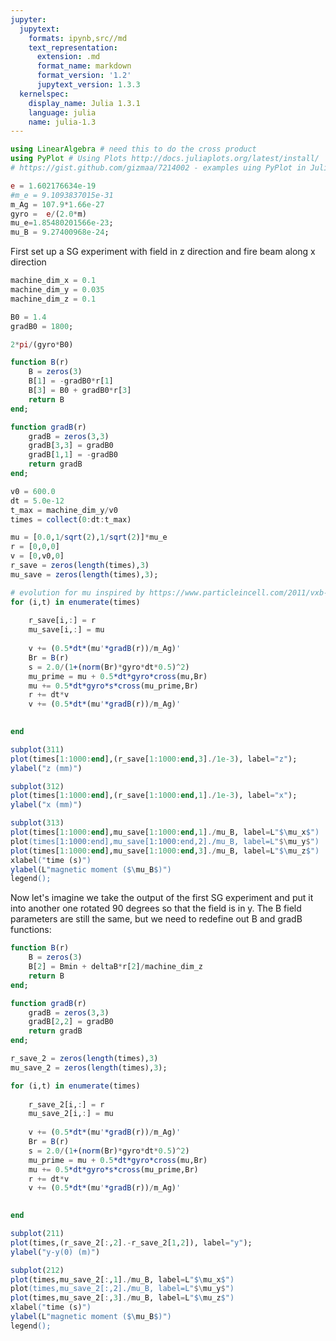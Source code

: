 ```yaml
---
jupyter:
  jupytext:
    formats: ipynb,src//md
    text_representation:
      extension: .md
      format_name: markdown
      format_version: '1.2'
      jupytext_version: 1.3.3
  kernelspec:
    display_name: Julia 1.3.1
    language: julia
    name: julia-1.3
---
```


```julia
using LinearAlgebra # need this to do the cross product
using PyPlot # Using Plots http://docs.juliaplots.org/latest/install/
# https://gist.github.com/gizmaa/7214002 - examples uing PyPlot in Julia
```

```julia
e = 1.602176634e-19
#m_e = 9.1093837015e-31
m_Ag = 107.9*1.66e-27
gyro =  e/(2.0*m)
mu_e=1.85480201566e-23;
mu_B = 9.27400968e-24;
```

First set up a SG experiment with field in z direction and fire beam along x direction

```julia
machine_dim_x = 0.1
machine_dim_y = 0.035
machine_dim_z = 0.1

B0 = 1.4
gradB0 = 1800;
```

```julia
2*pi/(gyro*B0)
```

```julia
function B(r)
    B = zeros(3)
    B[1] = -gradB0*r[1]
    B[3] = B0 + gradB0*r[3]
    return B
end;
```

```julia
function gradB(r)
    gradB = zeros(3,3)
    gradB[3,3] = gradB0
    gradB[1,1] = -gradB0
    return gradB
end;
```

```julia
v0 = 600.0
dt = 5.0e-12
t_max = machine_dim_y/v0
times = collect(0:dt:t_max)

mu = [0.0,1/sqrt(2),1/sqrt(2)]*mu_e
r = [0,0,0]
v = [0,v0,0]
r_save = zeros(length(times),3)
mu_save = zeros(length(times),3);
```

```julia
# evolution for mu inspired by https://www.particleincell.com/2011/vxb-rotation/
for (i,t) in enumerate(times)
    
    r_save[i,:] = r
    mu_save[i,:] = mu
    
    v += (0.5*dt*(mu'*gradB(r))/m_Ag)'
    Br = B(r)
    s = 2.0/(1+(norm(Br)*gyro*dt*0.5)^2)
    mu_prime = mu + 0.5*dt*gyro*cross(mu,Br)
    mu += 0.5*dt*gyro*s*cross(mu_prime,Br)
    r += dt*v
    v += (0.5*dt*(mu'*gradB(r))/m_Ag)'
    

end
```

```julia
subplot(311)
plot(times[1:1000:end],(r_save[1:1000:end,3]./1e-3), label="z");
ylabel("z (mm)")

subplot(312)
plot(times[1:1000:end],(r_save[1:1000:end,1]./1e-3), label="x");
ylabel("x (mm)")

subplot(313)
plot(times[1:1000:end],mu_save[1:1000:end,1]./mu_B, label=L"$\mu_x$")
plot(times[1:1000:end],mu_save[1:1000:end,2]./mu_B, label=L"$\mu_y$")
plot(times[1:1000:end],mu_save[1:1000:end,3]./mu_B, label=L"$\mu_z$")
xlabel("time (s)")
ylabel(L"magnetic moment ($\mu_B$)")
legend();
```

Now let's imagine we take the output of the first SG experiment and put it into another one rotated 90 degrees so that the field is in y. The B field parameters are still the same, but we need to redefine out B and gradB functions:

```julia
function B(r)
    B = zeros(3)
    B[2] = Bmin + deltaB*r[2]/machine_dim_z
    return B
end;
```

```julia
function gradB(r)
    gradB = zeros(3,3)
    gradB[2,2] = gradB0
    return gradB
end;
```

```julia
r_save_2 = zeros(length(times),3)
mu_save_2 = zeros(length(times),3);
```

```julia
for (i,t) in enumerate(times)
    
    r_save_2[i,:] = r
    mu_save_2[i,:] = mu
    
    v += (0.5*dt*(mu'*gradB(r))/m_Ag)'
    Br = B(r)
    s = 2.0/(1+(norm(Br)*gyro*dt*0.5)^2)
    mu_prime = mu + 0.5*dt*gyro*cross(mu,Br)
    mu += 0.5*dt*gyro*s*cross(mu_prime,Br)
    r += dt*v
    v += (0.5*dt*(mu'*gradB(r))/m_Ag)'
    

end
```

```julia
subplot(211)
plot(times,(r_save_2[:,2].-r_save_2[1,2]), label="y");
ylabel("y-y(0) (m)")

subplot(212)
plot(times,mu_save_2[:,1]./mu_B, label=L"$\mu_x$")
plot(times,mu_save_2[:,2]./mu_B, label=L"$\mu_y$")
plot(times,mu_save_2[:,3]./mu_B, label=L"$\mu_z$")
xlabel("time (s)")
ylabel(L"magnetic moment ($\mu_B$)")
legend();
```

```julia

```
